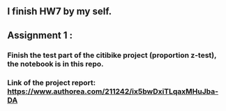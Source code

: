 ## I finish HW7 by my self.
## Assignment 1 :
### Finish the test part of the citibike project (proportion z-test), the notebook is in this repo.
### Link of the project report: https://www.authorea.com/211242/ix5bwDxiTLqaxMHuJba-DA
